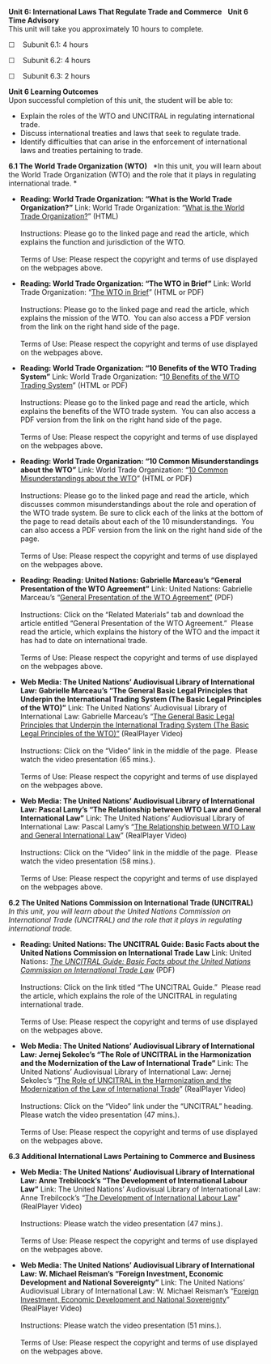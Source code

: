 **Unit 6: International Laws That Regulate Trade and Commerce** <span
id="6"></span>  **Unit 6 Time Advisory**  
This unit will take you approximately 10 hours to complete.   
  
 ☐    Subunit 6.1: 4 hours  
  
 ☐    Subunit 6.2: 4 hours  
  
 ☐    Subunit 6.3: 2 hours 

**Unit 6 Learning Outcomes**  
Upon successful completion of this unit, the student will be able to:  

-   Explain the roles of the WTO and UNCITRAL in regulating
    international trade.
-   Discuss international treaties and laws that seek to regulate trade.
-   Identify difficulties that can arise in the enforcement of
    international laws and treaties pertaining to trade.

**6.1 The World Trade Organization (WTO)** <span id="6.1"></span> 
*In this unit, you will learn about the World Trade Organization (WTO)
and the role that it plays in regulating international trade. *

-   **Reading: World Trade Organization: “What is the World Trade
    Organization?”**
    Link: World Trade Organization: “[What is the World Trade
    Organization?](http://www.wto.org/english/thewto_e/whatis_e/tif_e/fact1_e.htm)”
    (HTML)  
        
     Instructions: Please go to the linked page and read the article,
    which explains the function and jurisdiction of the WTO.  
        
     Terms of Use: Please respect the copyright and terms of use
    displayed on the webpages above.

-   **Reading: World Trade Organization: “The WTO in Brief”**
    Link: World Trade Organization: “[The WTO in
    Brief](http://www.wto.org/english/thewto_e/whatis_e/inbrief_e/inbr00_e.htm)”
    (HTML or PDF)  
        
     Instructions: Please go to the linked page and read the article,
    which explains the mission of the WTO.  You can also access a PDF
    version from the link on the right hand side of the page.  
        
     Terms of Use: Please respect the copyright and terms of use
    displayed on the webpages above.

-   **Reading: World Trade Organization: “10 Benefits of the WTO Trading
    System”**
    Link: World Trade Organization: “[10 Benefits of the WTO Trading
    System](https://web.archive.org/web/20120305225759/http://www.wto.org/english/thewto_e/whatis_e/10ben_e/10b00_e.htm)”
    (HTML or PDF)  
        
     Instructions: Please go to the linked page and read the article,
    which explains the benefits of the WTO trade system.  You can also
    access a PDF version from the link on the right hand side of the
    page.  
        
     Terms of Use: Please respect the copyright and terms of use
    displayed on the webpages above.

-   **Reading: World Trade Organization: “10 Common Misunderstandings
    about the WTO”**
    Link: World Trade Organization: “[10 Common Misunderstandings about
    the
    WTO](https://web.archive.org/web/20120305225759/http://www.wto.org/english/thewto_e/whatis_e/10mis_e/10m00_e.htm)”
    (HTML or PDF)  
        
     Instructions: Please go to the linked page and read the article,
    which discusses common misunderstandings about the role and
    operation of the WTO trade system. Be sure to click each of the
    links at the bottom of the page to read details about each of the 10
    misunderstandings.  You can also access a PDF version from the link
    on the right hand side of the page.  
        
     Terms of Use: Please respect the copyright and terms of use
    displayed on the webpages above.

-   **Reading: Reading: United Nations: Gabrielle Marceau’s “General
    Presentation of the WTO Agreement”**
    Link: United Nations: Gabrielle Marceau’s “[General Presentation of
    the WTO
    Agreement”](https://web.archive.org/web/20131015135803/http://untreaty.un.org/cod/avl/ls/Marceau_IEL.html)
    (PDF)  
        
     Instructions: Click on the “Related Materials” tab and download the
    article entitled “General Presentation of the WTO Agreement.” 
    Please read the article, which explains the history of the WTO and
    the impact it has had to date on international trade.  
        
     Terms of Use: Please respect the copyright and terms of use
    displayed on the webpages above.

-   **Web Media: The United Nations’ Audiovisual Library of
    International Law: Gabrielle Marceau’s “The General Basic Legal
    Principles that Underpin the International Trading System (The Basic
    Legal Principles of the WTO)”**
    Link: The United Nations’ Audiovisual Library of International Law:
    Gabrielle Marceau’s “[The General Basic Legal Principles that
    Underpin the International Trading System (The Basic Legal
    Principles of the
    WTO)”](https://legal.un.org/avl/ls/Marceau_IEL.html)
    (RealPlayer Video)  
        
     Instructions: Click on the “Video” link in the middle of the page. 
    Please watch the video presentation (65 mins.).  
        
     Terms of Use: Please respect the copyright and terms of use
    displayed on the webpages above.

-   **Web Media: The United Nations’ Audiovisual Library of
    International Law: Pascal Lamy’s “The Relationship between WTO Law
    and General International Law”**
    Link: The United Nations’ Audiovisual Library of International Law:
    Pascal Lamy’s “[The Relationship between WTO Law and General
    International
    Law](https://legal.un.org/avl/ls/Lamy_IEL.html)”
    (RealPlayer Video)  
        
     Instructions: Click on the “Video” link in the middle of the page. 
    Please watch the video presentation (58 mins.).  
        
     Terms of Use: Please respect the copyright and terms of use
    displayed on the webpages above.

**6.2 The United Nations Commission on International Trade (UNCITRAL)**
<span id="6.2"></span> 
*In this unit, you will learn about the United Nations Commission on
International Trade (UNCITRAL) and the role that it plays in regulating
international trade.*

-   **Reading: United Nations: The UNCITRAL Guide: Basic Facts about the
    United Nations Commission on International Trade Law**
    Link: United Nations: *[The UNCITRAL Guide: Basic Facts about the
    United Nations Commission on International Trade
    Law](https://uncitral.un.org/en/about)* (PDF)  
        
     Instructions: Click on the link titled “The UNCITRAL Guide.” 
    Please read the article, which explains the role of the UNCITRAL in
    regulating international trade.  
        
     Terms of Use: Please respect the copyright and terms of use
    displayed on the webpages above.

-   **Web Media: The United Nations’ Audiovisual Library of
    International Law: Jernej Sekolec’s “The Role of UNCITRAL in the
    Harmonization and the Modernization of the Law of International
    Trade”**
    Link: The United Nations’ Audiovisual Library of International Law:
    Jernej Sekolec’s “[The Role of UNCITRAL in the Harmonization and the
    Modernization of the Law of International
    Trade](https://legal.un.org/avl/ls/Sekolec_IEL.html)”
    (RealPlayer Video)  
        
     Instructions: Click on the “Video” link under the “UNCITRAL”
    heading.  Please watch the video presentation (47 mins.).  
        
     Terms of Use: Please respect the copyright and terms of use
    displayed on the webpages above.

**6.3 Additional International Laws Pertaining to Commerce and
Business** <span id="6.3"></span> 

-   **Web Media: The United Nations’ Audiovisual Library of
    International Law: Anne Trebilcock’s “The Development of
    International Labour Law”**
    Link: The United Nations’ Audiovisual Library of International Law:
    Anne Trebilcock’s “[The Development of International Labour
    Law](https://legal.un.org/avl/ls/Trebilcock_ILL.html)”
    (RealPlayer Video)  
        
     Instructions: Please watch the video presentation (47 mins.).  
        
     Terms of Use: Please respect the copyright and terms of use
    displayed on the webpages above.

-   **Web Media: The United Nations’ Audiovisual Library of
    International Law: W. Michael Reisman’s “Foreign Investment,
    Economic Development and National Sovereignty”**
    Link: The United Nations’ Audiovisual Library of International Law:
    W. Michael Reisman’s “[Foreign Investment, Economic Development and
    National
    Sovereignty](https://legal.un.org/avl/ls/Reisman_IEL.html)”
    (RealPlayer Video)  
        
     Instructions: Please watch the video presentation (51 mins.).  
        
     Terms of Use: Please respect the copyright and terms of use
    displayed on the webpages above.



